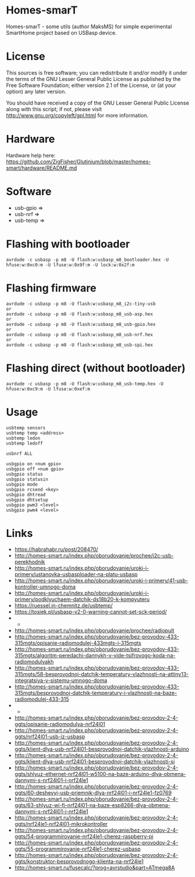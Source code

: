Homes-smarT
===========

Homes-smarT - some utils (author MaksMS) for simple experimental SmartHome project based on USBasp device.


License
=======

This sources is free software; you can redistribute it and/or modify it under the terms of
the GNU Lesser General Public License as published by the Free Software Foundation;
either version 2.1 of the License, or (at your option) any later version.

You should have received a copy of the GNU Lesser General Public License along with this
script; if not, please visit http://www.gnu.org/copyleft/gpl.html for more information.


Hardware
========

Hardware help here: https://github.com/ZigFisher/Glutinium/blob/master/homes-smart/hardware/README.md


Software
========

* usb-gpio =>
* usb-nrf =>
* usb-temp =>


Flashing with bootloader
========================
	
	avrdude -c usbasp -p m8 -U flash:w:usbasp_m8_bootloader.hex -U hfuse:w:0xc0:m -U lfuse:w:0x9f:m -U lock:w:0x2f:m


Flashing firmware
=================
	
	avrdude -c usbasp -p m8 -U flash:w:usbasp_m8_i2c-tiny-usb
	or
	avrdude -c usbasp -p m8 -U flash:w:usbasp_m8_usb-asp.hex
	or
	avrdude -c usbasp -p m8 -U flash:w:usbasp_m8_usb-gpio.hex
	or
	avrdude -c usbasp -p m8 -U flash:w:usbasp_m8_usb-nrf.hex
	or
	avrdude -c usbasp -p m8 -U flash:w:usbasp_m8_usb-spi.hex


Flashing direct (without bootloader)
====================================
	
	avrdude -c usbasp -p m8 -U flash:w:usbasp_m8_usb-temp.hex -U hfuse:w:0xc9:m -U lfuse:w:0xef:m


Usage
=====
	
	usbtemp sensors
	usbtemp temp <address>
	usbtemp ledon
	usbtemp ledoff
	
	usbnrf ALL
	
	usbgpio on <num gpio>
	usbgpio off <num gpio>
	usbgpio status
	usbgpio statusin
	usbgpio mode
	usbgpio rcsend <key>
	usbgpio dhtread
	usbgpio dhtsetup
	usbgpio pwm3 <level>
	usbgpio pwm4 <level>


Links
=====

* https://habrahabr.ru/post/208470/
* http://homes-smart.ru/index.php/oborudovanie/prochee/i2c-usb-perekhodnik
* http://homes-smart.ru/index.php/oborudovanie/uroki-i-primery/ustanovka-usbasploader-na-platu-usbasp
* http://homes-smart.ru/index.php/oborudovanie/uroki-i-primery/41-usb-kontroller-umnogo-doma
* http://homes-smart.ru/index.php/oborudovanie/uroki-i-primery/podklyuchaem-datchik-ds18b20-k-kompyuteru
* https://ruessel.in-chemnitz.de/usbtemp/
* https://tosiek.pl/usbasp-v2-0-warning-cannot-set-sck-period/
* -
* http://homes-smart.ru/index.php/oborudovanie/prochee/radiopult
* http://homes-smart.ru/index.php/oborudovanie/bez-provodov-433-315mgts/opisanie-radiomodulej-433mgts-i-315mgts
* http://homes-smart.ru/index.php/oborudovanie/bez-provodov-433-315mgts/algoritm-peredachi-dannykh-v-vide-tsifrovogo-koda-na-radiomodulyakh
* http://homes-smart.ru/index.php/oborudovanie/bez-provodov-433-315mgts/58-besprovodnoj-datchik-temperatury-vlazhnosti-na-attiny13-integratsiya-v-sistemu-umnogo-doma
* http://homes-smart.ru/index.php/oborudovanie/bez-provodov-433-315mgts/besprovodnoj-datchik-temperatury-i-vlazhnosti-na-baze-radiomodulej-433-315
* -
* http://homes-smart.ru/index.php/oborudovanie/bez-provodov-2-4-ggts/opisanie-radiomodulya-nrf24l01
* http://homes-smart.ru/index.php/oborudovanie/bez-provodov-2-4-ggts/nrf24l01-usb-iz-usbasp
* http://homes-smart.ru/index.php/oborudovanie/bez-provodov-2-4-ggts/klient-dlya-usb-nrf24l01-besprovodnoj-datchik-vlazhnosti-arduino
* http://homes-smart.ru/index.php/oborudovanie/bez-provodov-2-4-ggts/klient-dlya-usb-nrf24l01-besprovodnoj-datchik-vlazhnosti-si
* http://homes-smart.ru/index.php/oborudovanie/bez-provodov-2-4-ggts/shlyuz-ethernet-nrf24l01-w5100-na-baze-arduino-dlya-obmena-dannymi-s-nrf24l01-i-nrf24le1
* http://homes-smart.ru/index.php/oborudovanie/bez-provodov-2-4-ggts/60-deshevyj-usb-priemnik-dlya-nrf24l01-i-nrf24le1-fz0769
* http://homes-smart.ru/index.php/oborudovanie/bez-provodov-2-4-ggts/63-shlyuz-wi-fi-nrf24l01-na-baze-esp8266-dlya-obmena-dannymi-s-nrf24l01-i-nrf24le1
* http://homes-smart.ru/index.php/oborudovanie/bez-provodov-2-4-ggts/nrf24le1-nrf24l01-mikrokontroller
* http://homes-smart.ru/index.php/oborudovanie/bez-provodov-2-4-ggts/54-programmirovanie-nrf24le1-cherez-raspberry-pi
* http://homes-smart.ru/index.php/oborudovanie/bez-provodov-2-4-ggts/55-programmirovanie-nrf24le1-cherez-usbasp
* http://homes-smart.ru/index.php/oborudovanie/bez-provodov-2-4-ggts/konstruktor-besprovodnogo-klienta-na-nrf24le1
* http://homes-smart.ru/fusecalc/?prog=avrstudio&part=ATmega8A

